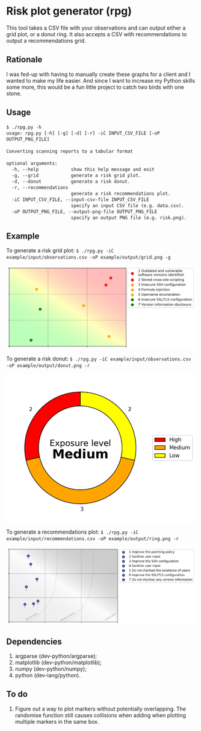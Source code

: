 # Risk plot generator (rpg)

This tool takes a CSV file with your observations and can output either a grid plot, or a donut ring. It also accepts a CSV with recommendations to output a recommendations grid.

## Rationale

I was fed-up with having to manually create these graphs for a client and I wanted to make my life easier.
And since I want to increase my Python skills some more, this would be a fun little project to catch two birds with one stone.

## Usage

```
$ ./rpg.py -h
usage: rpg.py [-h] [-g] [-d] [-r] -iC INPUT_CSV_FILE [-oP OUTPUT_PNG_FILE]

Converting scanning reports to a tabular format

optional arguments:
  -h, --help            show this help message and exit
  -g, --grid            generate a risk grid plot.
  -d, --donut           generate a risk donut.
  -r, --recommendations
                        generate a risk recommendations plot.
  -iC INPUT_CSV_FILE, --input-csv-file INPUT_CSV_FILE
                        specify an input CSV file (e.g. data.csv).
  -oP OUTPUT_PNG_FILE, --output-png-file OUTPUT_PNG_FILE
                        specify an output PNG file (e.g. risk.png).
```

## Example

To generate a risk grid plot: `$ ./rpg.py -iC example/input/observations.csv -oP example/output/grid.png -g`

![Risk grid](example/output/grid.png "Risk grid")

To generate a risk donut: `$ ./rpg.py -iC example/input/observations.csv -oP example/output/donut.png -r`

![Risk donut](example/output/donut.png "Risk donut")

To generate a recommendations plot: `$ ./rpg.py -iC example/input/recommendations.csv -oP example/output/ring.png -r`

![Risk recommendations](example/output/recommendations.png "Risk recommendations")

## Dependencies

1. argparse (dev-python/argparse);
2. matplotlib (dev-python/matplotlib);
3. numpy (dev-python/numpy);
4. python (dev-lang/python).

## To do

1. Figure out a way to plot markers without potentially overlapping.
   The randomise function still causes collisions when adding when plotting multiple markers in the same box.
